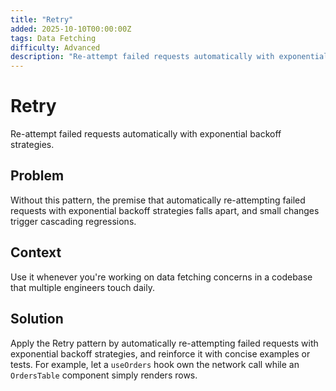```yaml
---
title: "Retry"
added: 2025-10-10T00:00:00Z
tags: Data Fetching
difficulty: Advanced
description: "Re-attempt failed requests automatically with exponential backoff strategies."
---
```

# Retry

Re-attempt failed requests automatically with exponential backoff strategies.

## Problem

Without this pattern, the premise that automatically re-attempting failed requests with exponential backoff strategies falls apart, and small changes trigger cascading regressions.

## Context

Use it whenever you're working on data fetching concerns in a codebase that multiple engineers touch daily.

## Solution

Apply the Retry pattern by automatically re-attempting failed requests with exponential backoff strategies, and reinforce it with concise examples or tests. For example, let a `useOrders` hook own the network call while an `OrdersTable` component simply renders rows.
